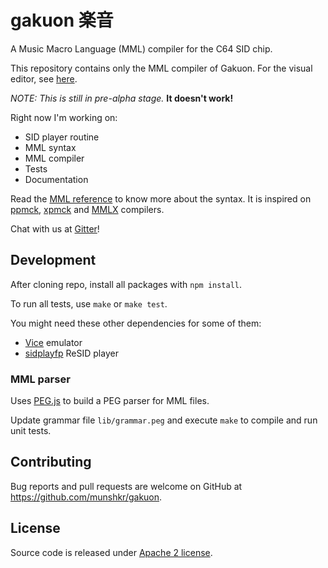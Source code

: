 # gakuon 楽音

A Music Macro Language (MML) compiler for the C64 SID chip.

This repository contains only the MML compiler of Gakuon. For the visual
editor, see [here](https://github.com/munshkr/gakuon-editor).

*NOTE: This is still in pre-alpha stage.* **It doesn't work!**

Right now I'm working on:

  - SID player routine
  - MML syntax
  - MML compiler
  - Tests
  - Documentation

Read the [MML reference](https://github.com/munshkr/gakuon/wiki/MML-Reference) to
know more about the syntax.  It is inspired on
[ppmck](http://shauninman.com/assets/downloads/ppmck_guide.html),
[xpmck](http://jiggawatt.org/muzak/xpmck/) and
[MMLX](https://github.com/ccampbell/mmlx) compilers.

Chat with us at [Gitter](https://gitter.im/munshkr/gakuon)!


## Development

After cloning repo, install all packages with `npm install`.

To run all tests, use `make` or `make test`.

You might need these other dependencies for some of them:

  * [Vice](http://vice-emu.sourceforge.net/) emulator
  * [sidplayfp](https://sourceforge.net/projects/sidplay-residfp/) ReSID player

### MML parser

Uses [PEG.js](http://pegjs.org/) to build a PEG parser for MML files.

Update grammar file `lib/grammar.peg` and execute `make` to compile and run
unit tests.


## Contributing

Bug reports and pull requests are welcome on GitHub at
https://github.com/munshkr/gakuon.


## License

Source code is released under [Apache 2 license](LICENSE).
